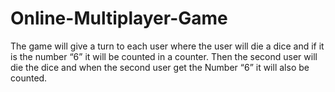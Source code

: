 # Online-Multiplayer-Game
The game will give a turn to each user where the user will die a dice and if it is the number “6” it will be counted in a counter. Then the second user will die the dice and when the second user get the Number “6” it will also be counted. 
